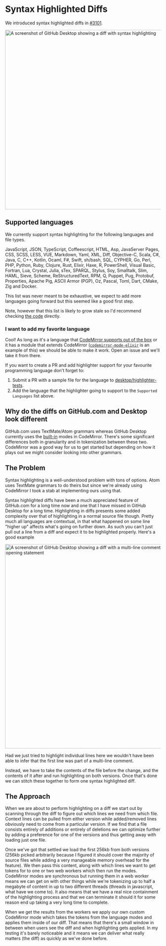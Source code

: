 # Syntax Highlighted Diffs

We introduced syntax highlighted diffs in [#3101](https://github.com/desktop/desktop/pull/3101).

<img width="578" alt="A screenshot of GitHub Desktop showing a diff with syntax highlighting" src="https://user-images.githubusercontent.com/634063/31934229-d2ffdac8-b8ab-11e7-84e7-1bb2c0e1a0ec.png">

## Supported languages

We currently support syntax highlighting for the following languages and file types.

JavaScript, JSON, TypeScript, Coffeescript, HTML, Asp, JavaServer Pages, CSS, SCSS, LESS, VUE, Markdown, Yaml, XML, Diff, Objective-C, Scala, C#, Java, C, C++, Kotlin, Ocaml, F#, Swift, sh/bash, SQL, CYPHER, Go, Perl, PHP, Python, Ruby, Clojure, Rust, Elixir, Haxe, R, PowerShell, Visual Basic, Fortran, Lua, Crystal, Julia, sTex, SPARQL, Stylus, Soy, Smalltalk, Slim, HAML, Sieve, Scheme, ReStructuredText, RPM, Q, Puppet, Pug, Protobuf, Properties, Apache Pig, ASCII Armor (PGP), Oz, Pascal, Toml, Dart, CMake, Zig and Docker.

This list was never meant to be exhaustive, we expect to add more languages going forward but this seemed like a good first step.

Note, however that this list is likely to grow stale so I'd recommend checking [the code](https://github.com/desktop/desktop/blob/development/app/src/highlighter/index.ts) directly.

### I want to add my favorite language

Cool! As long as it's a language that [CodeMirror supports out of the box](https://codemirror.net/mode/index.html) or it has a module that extends CodeMirror ([`codemirror-mode-elixir`](https://github.com/optick/codemirror-mode-elixir) is an example of this) we should be able to make it work. Open an issue and we'll take it from there.

If you want to create a PR and add highlighter support for your favourite programming language don't forget to:
1. Submit a PR with a sample file for the language to [desktop/highlighter-tests](https://github.com/desktop/highlighter-tests).
2. Add the language that the highlighter going to support to the `Supported Languages` list above.

## Why do the diffs on GitHub.com and Desktop look different

GitHub.com uses TextMate/Atom grammars whereas GitHub Desktop currently uses the [built-in](https://codemirror.net/mode/index.html) modes in CodeMirror. There's some significant differences both in granularity and in tokenization between these two. CodeMirror was a good way for us to get started but depending on how it plays out we might consider looking into other grammars.

## The Problem

Syntax highlighting is a well-understood problem with tons of options. Atom uses TextMate grammars to do theirs but since we're already using CodeMirror I took a stab at implementing ours using that.

Syntax highlighted diffs have been a much appreciated feature of GitHub.com for a long time now and one that I have missed in GitHub Desktop for a long time. Highlighting in diffs presents some added complexity over that of highlighting in a normal source file though. Pretty much all languages are contextual, in that what happened on some line "higher up" affects what's going on further down. As such you can't just pull out a line from a diff and expect it to be highlighted properly. Here's a good example

<img width="658" alt="A screenshot of GitHub Desktop showing a diff with a multi-line comment which is missing the opening statement" src="https://user-images.githubusercontent.com/634063/31782735-34dfe412-b4fc-11e7-8d79-46a949417ed2.png">

Had we just tried to highlight individual lines here we wouldn't have been able to infer that the first line was part of a multi-line comment.

Instead, we have to take the contents of the file before the change, and the contents of it after and run highlighting on both versions. Once that's done we can stitch these together to form one syntax highlighted diff.


## The Approach

When we are about to perform highlighting on a diff we start out by scanning through the diff to figure out which lines we need from which file. Context lines can be pulled from either version while added/removed lines obviously need to come from a particular version. If we find that a file consists entirely of additions or entirely of deletions we can optimize further by adding a preference for one of the versions and thus getting away with loading just one file.

Once we've got that settled we load the first 256kb from both versions (256kb picked arbitrarily because I figured it should cover the majority of source files while adding a very manageable memory overhead for the feature). We then pass this content, along with which lines we want to get tokens for to one or two web workers which then run the modes. CodeMirror modes are synchronous but running them in a web worker means we can get on with other things while we're tokenizing up to half a megabyte of content in up to two different threads (threads in javascript, what have we come to). It also means that we have a real nice containment of the highlighting process and that we can terminate it should it for some reason end up taking a very long time to complete.

When we get the results from the workers we apply our own custom CodeMirror mode which takes the tokens from the language modes and applies them inside of our diff. That means that there's a small window in between when users see the diff and when highlighting gets applied. In my testing it's barely noticeable and it means we can deliver what really matters (the diff) as quickly as we've done before.
